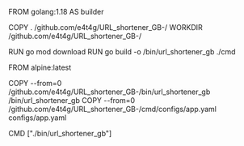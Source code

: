 FROM golang:1.18 AS builder

COPY . /github.com/e4t4g/URL_shortener_GB-/
WORKDIR /github.com/e4t4g/URL_shortener_GB-/

RUN go mod download
RUN go build -o /bin/url_shortener_gb ./cmd

FROM alpine:latest

COPY --from=0 /github.com/e4t4g/URL_shortener_GB-/bin/url_shortener_gb /bin/url_shortener_gb
COPY --from=0 /github.com/e4t4g/URL_shortener_GB-/cmd/configs/app.yaml configs/app.yaml

CMD ["./bin/url_shortener_gb"]


